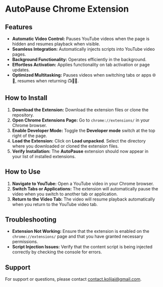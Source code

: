 <!DOCTYPE html>
<html lang="en">
<head>
   
</head>
<body>

<h1>AutoPause Chrome Extension</h1>

<div class="section feature">
    <h2>Features</h2>
    <ul>
        <li><strong>Automatic Video Control:</strong> Pauses YouTube videos when the page is hidden and resumes playback when visible.</li>
        <li><strong>Seamless Integration:</strong> Automatically injects scripts into YouTube video pages.</li>
        <li><strong>Background Functionality:</strong> Operates efficiently in the background.</li>
        <li><strong>Effortless Activation:</strong> Applies functionality on tab activation or page updates.</li>
        <li><strong>Optimized Multitasking:</strong> Pauses videos when switching tabs or apps 🌐🛑, resumes when returning 📺🔄🎥.</li>
    </ul>
</div>

<div class="section install">
    <h2>How to Install</h2>
    <ol>
        <li><strong>Download the Extension:</strong> Download the extension files or clone the repository.</li>
        <li><strong>Open Chrome Extensions Page:</strong> Go to <code>chrome://extensions/</code> in your Chrome browser.</li>
        <li><strong>Enable Developer Mode:</strong> Toggle the <strong>Developer mode</strong> switch at the top right of the page.</li>
        <li><strong>Load the Extension:</strong> Click on <strong>Load unpacked</strong>. Select the directory where you downloaded or cloned the extension files.</li>
        <li><strong>Verify Installation:</strong> The <strong>AutoPause</strong> extension should now appear in your list of installed extensions.</li>
    </ol>
</div>

<div class="section usage">
    <h2>How to Use</h2>
    <ol>
        <li><strong>Navigate to YouTube:</strong> Open a YouTube video in your Chrome browser.</li>
        <li><strong>Switch Tabs or Applications:</strong> The extension will automatically pause the video when you switch to another tab or application.</li>
        <li><strong>Return to the Video Tab:</strong> The video will resume playback automatically when you return to the YouTube video tab.</li>
    </ol>
</div>

<div class="section troubleshooting">
    <h2>Troubleshooting</h2>
    <ul>
        <li><strong>Extension Not Working:</strong> Ensure that the extension is enabled on the <code>chrome://extensions/</code> page and that you have granted necessary permissions.</li>
        <li><strong>Script Injection Issues:</strong> Verify that the content script is being injected correctly by checking the console for errors.</li>
    </ul>
</div>

<div class="section support">
    <h2>Support</h2>
    <p>For support or questions, please contact <a href="mailto:contact.kolijai@gmail.com">contact.kolijai@gmail.com</a>.</p>
</div>



</body>
</html>
